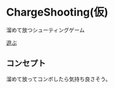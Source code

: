ChargeShooting(仮)
==============

溜めて放つシューティングゲーム

[遊ぶ](http://firstforest.github.io/ChargeShooting/)

## コンセプト
溜めて放ってコンボしたら気持ち良さそう。
